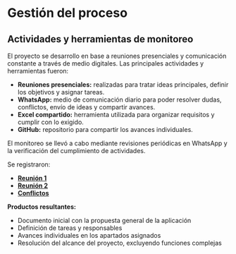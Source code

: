 # Gestión del proceso
## Actividades y herramientas de monitoreo
El proyecto se desarrollo en base a reuniones presenciales y comunicación constante a través de medio digitales. Las principales actividades y herramientas fueron:
- **Reuniones presenciales:** realizadas para tratar ideas principales, definir los objetivos y asignar tareas.
- **WhatsApp:** medio de comunicación diario para poder resolver dudas, conflictos, envío de ideas y compartir avances.
- **Excel compartido:** herramienta utilizada para organizar requisitos y cumplir con lo exigido.
- **GitHub:** repositorio para compartir los avances individuales.

El monitoreo se llevó a cabo mediante revisiones periódicas en WhatsApp y la verificación del cumplimiento de actividades.

Se registraron:
- **[Reunión 1](bitacora/reunion1.md)**
- **[Reunión 2](bitacora/reunion2.md)**
- **[Conflictos](bitacora/conflictos.md)**

**Productos resultantes:**
- Documento inicial con la propuesta general de la aplicación
- Definición de tareas y responsables
- Avances individuales en los apartados asignados
- Resolución del alcance del proyecto, excluyendo funciones complejas
